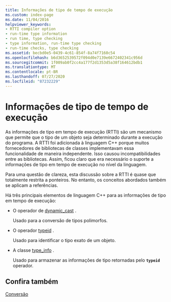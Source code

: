 ```yaml
---
title: Informações de tipo de tempo de execução
ms.custom: index-page
ms.date: 11/04/2016
helpviewer_keywords:
- RTTI compiler option
- run-time type information
- run time, type checking
- type information, run-time type checking
- run-time checks, type checking
ms.assetid: becbd0e5-0439-4c61-854f-8a74f7160c54
ms.openlocfilehash: b6d3652539572f094d0e7139e6672402341c956d
ms.sourcegitcommit: 1f009ab0f2cc4a177f2d1353d5a38f164612bdb1
ms.translationtype: MT
ms.contentlocale: pt-BR
ms.lasthandoff: 07/27/2020
ms.locfileid: "87232229"
---
```

# <a name="run-time-type-information"></a>Informações de tipo de tempo de execução

As informações de tipo em tempo de execução (RTTI) são um mecanismo que permite que o tipo de um objeto seja determinado durante a execução do programa. A RTTI foi adicionada à linguagem C++ porque muitos fornecedores de bibliotecas de classes implementavam essa funcionalidade de maneira independente. Isso causou incompatibilidades entre as bibliotecas. Assim, ficou claro que era necessário o suporte a informações de tipo em tempo de execução no nível da linguagem.

Para uma questão de clareza, esta discussão sobre a RTTI é quase que totalmente restrita a ponteiros. No entanto, os conceitos abordados também se aplicam a referências.

Há três principais elementos de linguagem C++ para as informações de tipo em tempo de execução:

- O operador de [dynamic_cast](../cpp/dynamic-cast-operator.md) .

   Usado para a conversão de tipos polimorfos.

- O operador [typeid](../cpp/typeid-operator.md) .

   Usado para identificar o tipo exato de um objeto.

- A classe [type_info](../cpp/type-info-class.md) .

   Usado para armazenar as informações de tipo retornadas pelo **`typeid`** operador.

## <a name="see-also"></a>Confira também

[Conversão](../cpp/casting.md)
